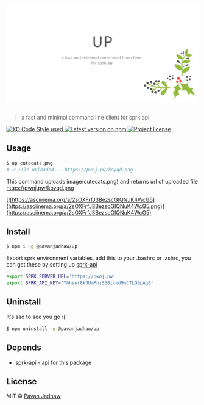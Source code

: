 <div align="center">
	<div>
		<img src=".hero.png" alt="up">
	</div>
	<br>
</div>

> a fast and minimal command line client for sprk api

<p align="left">
	<!-- Code Style - XO-Prettier -->
  <a href="https://github.com/xojs/xo">
    <img src="https://img.shields.io/badge/code_style-XO+Prettier-5ed9c7.svg" alt="XO Code Style used"/>
  </a>
	<!-- Version - npm -->
	<a href="https://www.npmjs.com/package/@pavanjadhaw/up">
    <img src="https://img.shields.io/npm/v/@pavanjadhaw/up.svg" alt="Latest version on npm" />
  </a>
	<!-- License - MIT -->
  <a href="https://github.com/pavanjadhaw/up/blob/master/license">
    <img src="https://img.shields.io/github/license/pavanjadhaw/up.svg" alt="Project license" />
  </a>
</p>

## Usage

```sh
$ up cutecats.png
# ✔ File uploaded... https://pwnj.pw/koyqd.png
```

This command uploads image(cutecats.png) and returns url of uploaded file https://pwnj.pw/koyqd.png

[![https://asciinema.org/a/2sOXFrfJ3BezscGIQNuK4WcG5](https://asciinema.org/a/2sOXFrfJ3BezscGIQNuK4WcG5.png)](https://asciinema.org/a/2sOXFrfJ3BezscGIQNuK4WcG5)

## Install

```sh
$ npm i -g @pavanjadhaw/up
```

Export sprk environment variables, add this to your .bashrc or .zshrc,
you can get these by setting up [sprk-api](https://github.com/Sparkenstein/sprk)

```sh
export SPRK_SERVER_URL='https://pwnj.pw'
export SPRK_API_KEY='Yhhsnr8kJUmPhjS30ilmd9mCTLQ6pAg0'
```

## Uninstall

It's sad to see you go :(

```sh
$ npm uninstall -g @pavanjadhaw/up
```

## Depends

- [sprk-api](https://github.com/Sparkenstein/sprk) - api for this package

## License

MIT © [Pavan Jadhaw](https://pavanjadhaw.me)
